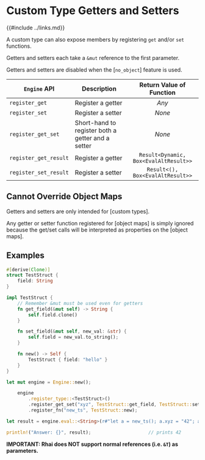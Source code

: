 Custom Type Getters and Setters
==============================

{{#include ../links.md}}

A custom type can also expose members by registering `get` and/or `set` functions.

Getters and setters each take a `&mut` reference to the first parameter.

Getters and setters are disabled when the [`no_object`] feature is used.

| `Engine` API          | Description                                       |       Return Value of Function        |
| --------------------- | ------------------------------------------------- | :-----------------------------------: |
| `register_get`        | Register a getter                                 |                 _Any_                 |
| `register_set`        | Register a setter                                 |                _None_                 |
| `register_get_set`    | Short-hand to register both a getter and a setter |                _None_                 |
| `register_get_result` | Register a getter                                 | `Result<Dynamic, Box<EvalAltResult>>` |
| `register_set_result` | Register a setter                                 |   `Result<(), Box<EvalAltResult>>`    |


Cannot Override Object Maps
--------------------------

Getters and setters are only intended for [custom types].

Any getter or setter function registered for [object maps] is simply ignored because
the get/set calls will be interpreted as properties on the [object maps].


Examples
--------

```rust
#[derive(Clone)]
struct TestStruct {
    field: String
}

impl TestStruct {
    // Remember &mut must be used even for getters
    fn get_field(&mut self) -> String {
        self.field.clone()
    }

    fn set_field(&mut self, new_val: &str) {
        self.field = new_val.to_string();
    }

    fn new() -> Self {
        TestStruct { field: "hello" }
    }
}

let mut engine = Engine::new();

    engine
        .register_type::<TestStruct>()
        .register_get_set("xyz", TestStruct::get_field, TestStruct::set_field)
        .register_fn("new_ts", TestStruct::new);

let result = engine.eval::<String>(r#"let a = new_ts(); a.xyz = "42"; a.xyz"#)?;

println!("Answer: {}", result);                     // prints 42
```

**IMPORTANT: Rhai does NOT support normal references (i.e. `&T`) as parameters.**
